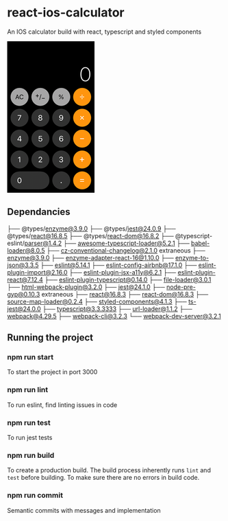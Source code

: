 # react-ios-calculator
An IOS calculator build with react, typescript and styled components

![calculator](ios_calculator.png)

## Dependancies

├── @types/enzyme@3.9.0
├── @types/jest@24.0.9
├── @types/react@16.8.5
├── @types/react-dom@16.8.2
├── @typescript-eslint/parser@1.4.2
├── awesome-typescript-loader@5.2.1
├── babel-loader@8.0.5
├── cz-conventional-changelog@2.1.0 extraneous
├── enzyme@3.9.0
├── enzyme-adapter-react-16@1.10.0
├── enzyme-to-json@3.3.5
├── eslint@5.14.1
├── eslint-config-airbnb@17.1.0
├── eslint-plugin-import@2.16.0
├── eslint-plugin-jsx-a11y@6.2.1
├── eslint-plugin-react@7.12.4
├── eslint-plugin-typescript@0.14.0
├── file-loader@3.0.1
├── html-webpack-plugin@3.2.0
├── jest@24.1.0
├── node-pre-gyp@0.10.3 extraneous
├── react@16.8.3
├── react-dom@16.8.3
├── source-map-loader@0.2.4
├── styled-components@4.1.3
├── ts-jest@24.0.0
├── typescript@3.3.3333
├── url-loader@1.1.2
├── webpack@4.29.5
├── webpack-cli@3.2.3
└── webpack-dev-server@3.2.1

## Running the project

### npm run start

To start the project in port 3000

### npm run lint

To run eslint, find linting issues in code

### npm run test

To run jest tests

### npm run build

To create a production build. The build process inherently runs `lint` and `test` before building. To make sure there are no errors in build code.

### npm run commit

Semantic commits with messages and implementation
